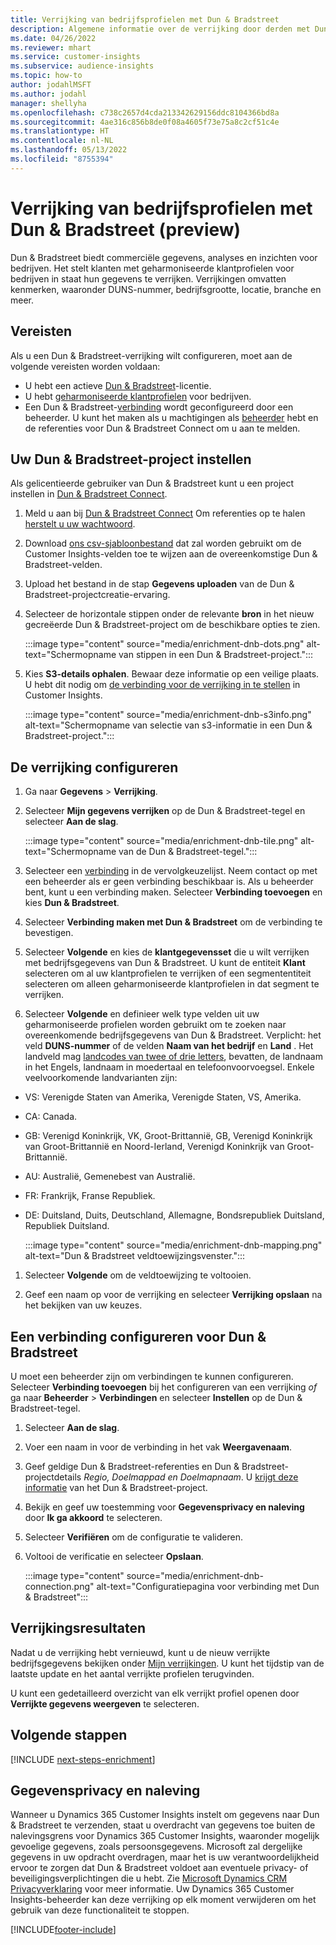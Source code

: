 ```yaml
---
title: Verrijking van bedrijfsprofielen met Dun & Bradstreet
description: Algemene informatie over de verrijking door derden met Dun & Bradstreet.
ms.date: 04/26/2022
ms.reviewer: mhart
ms.service: customer-insights
ms.subservice: audience-insights
ms.topic: how-to
author: jodahlMSFT
ms.author: jodahl
manager: shellyha
ms.openlocfilehash: c738c2657d4cda213342629156ddc8104366bd8a
ms.sourcegitcommit: 4ae316c856b8de0f08a4605f73e75a8c2cf51c4e
ms.translationtype: HT
ms.contentlocale: nl-NL
ms.lasthandoff: 05/13/2022
ms.locfileid: "8755394"
---
```

# <a name="enrichment-of-company-profiles-with-dun--bradstreet-preview"></a>Verrijking van bedrijfsprofielen met Dun & Bradstreet (preview)

Dun & Bradstreet biedt commerciële gegevens, analyses en inzichten voor bedrijven. Het stelt klanten met geharmoniseerde klantprofielen voor bedrijven in staat hun gegevens te verrijken. Verrijkingen omvatten kenmerken, waaronder DUNS-nummer, bedrijfsgrootte, locatie, branche en meer.

## <a name="prerequisites"></a>Vereisten

Als u een Dun & Bradstreet-verrijking wilt configureren, moet aan de volgende vereisten worden voldaan:

- U hebt een actieve [Dun & Bradstreet](https://www.dnb.com/marketing/media/give-your-data-a-boost.html?source=microsoft_audience_insights)-licentie.
- U hebt [geharmoniseerde klantprofielen](customer-profiles.md) voor bedrijven.
- Een Dun & Bradstreet-[verbinding](connections.md) wordt geconfigureerd door een beheerder. U kunt het maken als u machtigingen als [beheerder](permissions.md#admin) hebt en de referenties voor Dun & Bradstreet Connect om u aan te melden.

## <a name="setting-up-your-dun--bradstreet-project"></a>Uw Dun & Bradstreet-project instellen

Als gelicentieerde gebruiker van Dun & Bradstreet kunt u een project instellen in [Dun & Bradstreet Connect](https://connect.dnb.com?lead_source=microsoft_audienceinsights).


1. Meld u aan bij [Dun & Bradstreet Connect](https://connect.dnb.com?lead_source=microsoft_audienceinsights) Om referenties op te halen [herstelt u uw wachtwoord](https://sso.dnb.com/signin/forgot-password?lead_source=microsoft_audienceinsights).

1. Download [ons csv-sjabloonbestand](https://c360devenrichment.blob.core.windows.net/mapping/DnBCIdatamapping.csv) dat zal worden gebruikt om de Customer Insights-velden toe te wijzen aan de overeenkomstige Dun & Bradstreet-velden.

1. Upload het bestand in de stap **Gegevens uploaden** van de Dun & Bradstreet-projectcreatie-ervaring.

1. Selecteer de horizontale stippen onder de relevante **bron** in het nieuw gecreëerde Dun & Bradstreet-project om de beschikbare opties te zien.

   :::image type="content" source="media/enrichment-dnb-dots.png" alt-text="Schermopname van stippen in een Dun & Bradstreet-project.":::

1. Kies **S3-details ophalen**. Bewaar deze informatie op een veilige plaats. U hebt dit nodig om [de verbinding voor de verrijking in te stellen](#configure-a-connection-for-dun--bradstreet) in Customer Insights.

   :::image type="content" source="media/enrichment-dnb-s3info.png" alt-text="Schermopname van selectie van s3-informatie in een Dun & Bradstreet-project.":::

## <a name="configure-the-enrichment"></a>De verrijking configureren

1. Ga naar **Gegevens** > **Verrijking**.

1. Selecteer **Mijn gegevens verrijken** op de Dun & Bradstreet-tegel en selecteer **Aan de slag**.

   :::image type="content" source="media/enrichment-dnb-tile.png" alt-text="Schermopname van de Dun & Bradstreet-tegel.":::

1. Selecteer een [verbinding](connections.md) in de vervolgkeuzelijst. Neem contact op met een beheerder als er geen verbinding beschikbaar is. Als u beheerder bent, kunt u een verbinding maken. Selecteer **Verbinding toevoegen** en kies **Dun & Bradstreet**.

1. Selecteer **Verbinding maken met Dun & Bradstreet** om de verbinding te bevestigen.

1. Selecteer **Volgende** en kies de **klantgegevensset** die u wilt verrijken met bedrijfsgegevens van Dun & Bradstreet. U kunt de entiteit **Klant** selecteren om al uw klantprofielen te verrijken of een segmententiteit selecteren om alleen geharmoniseerde klantprofielen in dat segment te verrijken.

1. Selecteer **Volgende** en definieer welk type velden uit uw geharmoniseerde profielen worden gebruikt om te zoeken naar overeenkomende bedrijfsgegevens van Dun & Bradstreet. Verplicht: het veld **DUNS-nummer** of de velden **Naam van het bedrijf** en **Land** . Het landveld mag [landcodes van twee of drie letters](https://www.iso.org/iso-3166-country-codes.html), bevatten, de landnaam in het Engels, landnaam in moedertaal en telefoonvoorvoegsel. Enkele veelvoorkomende landvarianten zijn:

- VS: Verenigde Staten van Amerika, Verenigde Staten, VS, Amerika.
- CA: Canada.
- GB: Verenigd Koninkrijk, VK, Groot-Brittannië, GB, Verenigd Koninkrijk van Groot-Brittannië en Noord-Ierland, Verenigd Koninkrijk van Groot-Brittannië.
- AU: Australië, Gemenebest van Australië.
- FR: Frankrijk, Franse Republiek.
- DE: Duitsland, Duits, Deutschland, Allemagne, Bondsrepubliek Duitsland, Republiek Duitsland.

   :::image type="content" source="media/enrichment-dnb-mapping.png" alt-text="Dun & Bradstreet veldtoewijzingsvenster.":::

1. Selecteer **Volgende** om de veldtoewijzing te voltooien.

1. Geef een naam op voor de verrijking en selecteer **Verrijking opslaan** na het bekijken van uw keuzes.

## <a name="configure-a-connection-for-dun--bradstreet"></a>Een verbinding configureren voor Dun & Bradstreet

U moet een beheerder zijn om verbindingen te kunnen configureren. Selecteer **Verbinding toevoegen** bij het configureren van een verrijking *of* ga naar **Beheerder** > **Verbindingen** en selecteer **Instellen** op de Dun & Bradstreet-tegel.

1. Selecteer **Aan de slag**.

1. Voer een naam in voor de verbinding in het vak **Weergavenaam**.

1. Geef geldige Dun & Bradstreet-referenties en Dun & Bradstreet-projectdetails *Regio, Doelmappad en Doelmapnaam*. U [krijgt deze informatie](#setting-up-your-dun--bradstreet-project) van het Dun & Bradstreet-project.

1. Bekijk en geef uw toestemming voor **Gegevensprivacy en naleving** door **Ik ga akkoord** te selecteren.

1. Selecteer **Verifiëren** om de configuratie te valideren.

1. Voltooi de verificatie en selecteer **Opslaan**.

   :::image type="content" source="media/enrichment-dnb-connection.png" alt-text="Configuratiepagina voor verbinding met Dun & Bradstreet":::

## <a name="enrichment-results"></a>Verrijkingsresultaten

Nadat u de verrijking hebt vernieuwd, kunt u de nieuw verrijkte bedrijfsgegevens bekijken onder [Mijn verrijkingen](enrichment-hub.md). U kunt het tijdstip van de laatste update en het aantal verrijkte profielen terugvinden.

U kunt een gedetailleerd overzicht van elk verrijkt profiel openen door **Verrijkte gegevens weergeven** te selecteren.

## <a name="next-steps"></a>Volgende stappen

[!INCLUDE [next-steps-enrichment](includes/next-steps-enrichment.md)]

## <a name="data-privacy-and-compliance"></a>Gegevensprivacy en naleving

Wanneer u Dynamics 365 Customer Insights instelt om gegevens naar Dun & Bradstreet te verzenden, staat u overdracht van gegevens toe buiten de nalevingsgrens voor Dynamics 365 Customer Insights, waaronder mogelijk gevoelige gegevens, zoals persoonsgegevens. Microsoft zal dergelijke gegevens in uw opdracht overdragen, maar het is uw verantwoordelijkheid ervoor te zorgen dat Dun & Bradstreet voldoet aan eventuele privacy- of beveiligingsverplichtingen die u hebt. Zie [Microsoft Dynamics CRM Privacyverklaring](https://go.microsoft.com/fwlink/?linkid=396732) voor meer informatie.
Uw Dynamics 365 Customer Insights-beheerder kan deze verrijking op elk moment verwijderen om het gebruik van deze functionaliteit te stoppen.

[!INCLUDE[footer-include](includes/footer-banner.md)]

